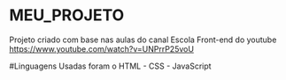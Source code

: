 # MEU_PROJETO

Projeto criado com base nas aulas do canal Escola Front-end do youtube
https://www.youtube.com/watch?v=UNPrrP25voU

#Linguagens Usadas foram o HTML - CSS - JavaScript

